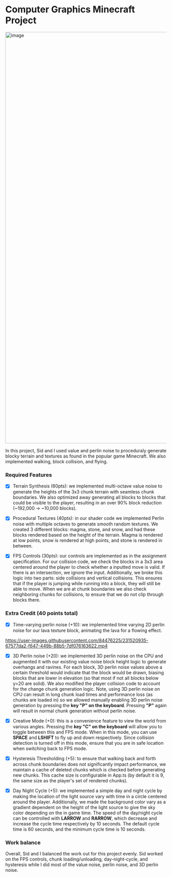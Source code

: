 # Computer Graphics Minecraft Project
<img width="1279" alt="image" src="https://user-images.githubusercontent.com/39445369/231509470-ac5ab3b5-e22b-4914-a04f-f2775480d60f.png">

In this project, Sid and I used value and perlin noise to proceduraly generate blocky terrain and textures as found in the popular game Minecraft. We also implemented walking, block collision, and flying.

### Required Features
- [X] Terrain Synthesis (60pts): we implemented multi-octave value noise to generate the heights of the 3x3 chunk terrain with seamless chunk boundaries. We also optimized away generating all blocks to blocks that could be visible to the player, resulting in an over 90% block reduction (~192,000 -> ~10,000 blocks). 

- [X] Procedural Textures (40pts): in our shader code we implemented Perlin noise with multiple octaves to generate smooth random textures. We created 3 different blocks: magma, stone, and snow, and had these blocks rendered based on the height of the terrain. Magma is rendered at low points, snow is rendered at high points, and stone is rendered in between. 

- [X] FPS Controls (30pts): our controls are implemented as in the assignment specification. For our collision code, we check the blocks in a 3x3 area centered around the player to check whether a inputted move is valid. If there is an intersection, we ignore the input. Additionally, we broke this logic into two parts: side collisions and vertical collisions. This ensures that if the player is jumping while running into a block, they will still be able to move. When we are at chunk boundaries we also check neighboring chunks for collisions, to ensure that we do not clip through blocks there.

### Extra Credit (40 points total)
- [X] Time-varying perlin noise (+10): we implemented time varying 2D perlin noise for our lava texture block, animating the lava for a flowing effect.

https://user-images.githubusercontent.com/84476225/231520935-67577da2-f647-449b-88b5-7df076163622.mp4


- [X] 3D Perlin noise (+20): we implemented 3D perlin noise on the CPU and augmented it with our existing value noise block height logic to generate overhangs and ravines. For each block, 3D perlin noise values above a certain threshold would indicate that the block would be drawn, biasing blocks that are lower in elevation (so that most if not all blocks below y=20 are solid). We also modified the player collision code to account for the change chunk generation logic. Note, using 3D perlin noise on CPU can result in long chunk load times and performance loss (as chunks are loaded in) so we allowed manually enabling 3D perlin noise generation by pressing the **key "P" on the keyboard**. Pressing **"P"** again will result in normal chunk generation without perlin noise.

- [X] Creative Mode (+0): this is a convenience feature to view the world from various angles. Pressing the **key "C" on the keyboard** will allow you to toggle between this and FPS mode. When in this mode, you can use **SPACE** and **LSHIFT** to fly up and down respectively. Since collision detection is turned off in this mode, ensure that you are in safe location when switching back to FPS mode.

- [X] Hysteresis Thresholding (+5): to ensure that walking back and forth across chunk boundaries does not significantly impact performance, we maintain a cache of deleted chunks which is checked before generating new chunks. This cache size is configurable in App.ts (by default it is 9, the same size as the player's set of rendered chunks).

- [X] Day Night Cycle (+5): we implemented a simple day and night cycle by making the location of the light source vary with time in a circle centered around the player. Additionally, we made the background color vary as a gradient dependent on the height of the light source to give the sky color depending on the in game time. The speed of the day/night cycle can be controlled with **LARROW** and **RARROW**, which decrease and increase the cycle time respectively by 10 seconds. The default cycle time is 60 seconds, and the minimum cycle time is 10 seconds.

### Work balance
Overall, Sid and I balanced the work out for this project evenly. Sid worked on the FPS controls, chunk loading/unloading, day-night-cycle, and hysteresis while I did most of the value noise, perlin noise, and 3D perlin noise. 
